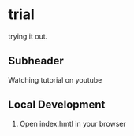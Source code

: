 # trial

trying it out.

## Subheader

Watching tutorial on youtube

## Local Development

1. Open index.hmtl in your browser